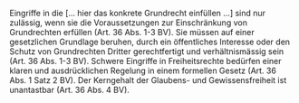 Eingriffe in die [... hier das konkrete Grundrecht einfüllen ...] sind
nur zulässig, wenn sie die Voraussetzungen zur Einschränkung von
Grundrechten erfüllen (Art. 36 Abs. 1-3 BV). Sie müssen auf einer
gesetzlichen Grundlage beruhen, durch ein öffentliches Interesse oder
den Schutz von Grundrechten Dritter gerechtfertigt und verhältnismässig
sein (Art. 36 Abs. 1-3 BV). Schwere Eingriffe in Freiheitsrechte
bedürfen einer klaren und ausdrücklichen Regelung in einem formellen
Gesetz (Art. 36 Abs. 1 Satz 2 BV). Der Kerngehalt der Glaubens- und
Gewissensfreiheit ist unantastbar (Art. 36 Abs. 4 BV).